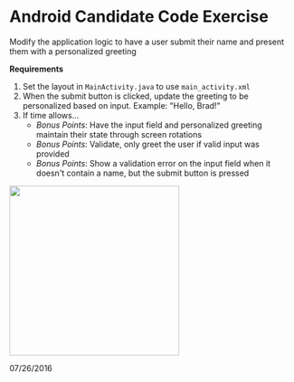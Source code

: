 # Android Candidate Code Exercise

Modify the application logic to have a user submit their name and present them with a personalized greeting

**Requirements**

1. Set the layout in `MainActivity.java` to use `main_activity.xml`
1. When the submit button is clicked, update the greeting to be personalized based on input. Example: "Hello, Brad!"
1. If time allows...
    * _Bonus Points_: Have the input field and personalized greeting maintain their state through screen rotations
    * _Bonus Points_: Validate, only greet the user if valid input was provided
    * _Bonus Points_: Show a validation error on the input field when it doesn't contain a name, but the submit button is pressed


<img src="https://cloud.githubusercontent.com/assets/3856142/14533250/4df2948c-0232-11e6-89f2-dfdd64a1eba6.png" width="300">

07/26/2016